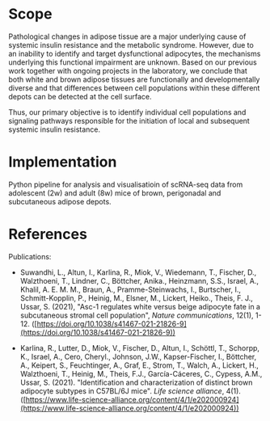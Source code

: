 # Scope

Pathological changes in adipose tissue are a major underlying cause of systemic insulin resistance and the metabolic syndrome. However, due to an inability to identify and target dysfunctional adipocytes, the mechanisms underlying this functional impairment are unknown. Based on our previous work together with ongoing projects in the laboratory, we conclude that both white and brown adipose tissues are functionally and developmentally diverse and that differences between cell populations within these different depots can be detected at the cell surface. 

Thus, our primary objective is to identify individual cell populations and signaling pathways responsible for the initiation of local and subsequent systemic insulin resistance. 


# Implementation

Python pipeline for analysis and visualisatioin of scRNA-seq data from adolescent (2w) and adult (8w) mice of brown, perigonadal and subcutaneous adipose depots.

# References

Publications:

- Suwandhi, L., Altun, I., Karlina, R., Miok, V., Wiedemann, T., Fischer, D., Walzthoeni, T., Lindner, C., Böttcher, Anika., Heinzmann, S.S., Israel, A., Khalil, A. E. M. M., Braun, A., Pramme-Steinwachs, I., Burtscher, I., Schmitt-Kopplin, P., Heinig, M., Elsner, M., Lickert, Heiko., Theis, F. J., Ussar, S. (2021), "Asc-1 regulates white versus beige adipocyte fate in a subcutaneous stromal cell population", *Nature communications*, 12(1), 1-12. ([https://doi.org/10.1038/s41467-021-21826-9](https://doi.org/10.1038/s41467-021-21826-9))

- Karlina, R., Lutter, D., Miok, V., Fischer, D., Altun, I., Schöttl, T., Schorpp, K., Israel, A., Cero, Cheryl., Johnson, J.W., Kapser-Fischer, I., Böttcher, A., Keipert, S., Feuchtinger, A., Graf, E., Strom, T., Walch, A., Lickert, H., Walzthoeni, T., Heinig, M., Theis, F.J., García-Cáceres, C., Cypess, A.M., Ussar, S. (2021). "Identification and characterization of distinct brown adipocyte subtypes in C57BL/6J mice". *Life science alliance*, 4(1).([https://www.life-science-alliance.org/content/4/1/e202000924](https://www.life-science-alliance.org/content/4/1/e202000924))
